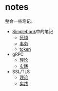 # notes
整合一些笔记。
- [Simplebank](https://github.com/Jiaget/simplebank)中的笔记
  - [死锁](https://github.com/Jiaget/simplebank/blob/main/note/deadlock.md)
  - [事务](https://github.com/Jiaget/simplebank/blob/main/note/transaction.md)
  - [token](https://github.com/Jiaget/simplebank/blob/main/note/token.md)
- gRPC
  - [理论](https://github.com/Jiaget/notes/blob/main/gRPC/gRPC.md)
  - [实践](https://github.com/Jiaget/pc-Book)
- SSL/TLS
  - [理论](https://github.com/Jiaget/notes/blob/main/SSL_TLS/README.md)
  - [实践](https://github.com/Jiaget/notes/tree/main/SSL_TLS/practise)
